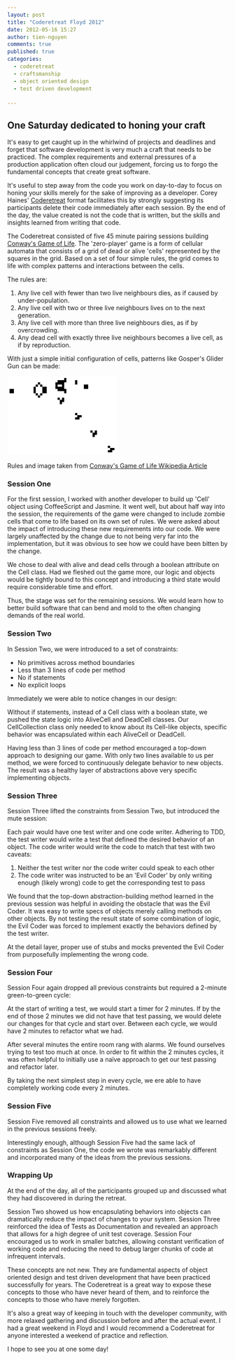 ```yaml
---
layout: post
title: "Coderetreat Floyd 2012"
date: 2012-05-16 15:27
author: tien-nguyen
comments: true
published: true
categories:
  - coderetreat
  - craftsmanship
  - object oriented design
  - test driven development

---
```


## One Saturday dedicated to honing your craft

It's easy to get caught up in the whirlwind of projects and deadlines and forget that software development is very much a craft that needs to be practiced. The complex requirements and external pressures of a production application often cloud our judgement, forcing us to forgo the fundamental concepts that create great software. 

It's useful to step away from the code you work on day-to-day to focus on honing your skills merely for the sake of improving as a developer. Corey Haines' [Coderetreat](http://coderetreat.org) format facilitates this by strongly suggesting its participants delete their code immediately after each session. By the end of the day, the value created is not the code that is written, but the skills and insights learned from writing that code.

The Coderetreat consisted of five 45 minute pairing sessions building [Conway's Game of Life](http://en.wikipedia.org/wiki/Conway's_Game_of_Life). The 'zero-player' game is a form of cellular automata that consists of a grid of dead or alive 'cells' represented by the squares in the grid. Based on a set of four simple rules, the grid comes to life with complex patterns and interactions between the cells.

The rules are:

1. Any live cell with fewer than two live neighbours dies, as if caused by under-population.
2. Any live cell with two or three live neighbours lives on to the next generation.
3. Any live cell with more than three live neighbours dies, as if by overcrowding.
4. Any dead cell with exactly three live neighbours becomes a live cell, as if by reproduction.

With just a simple initial configuration of cells, patterns like Gosper's Glider Gun can be made:

![Gosper's Glider Gun](/images/gospers_glider_gun.gif)

Rules and image taken from [Conway's Game of Life Wikipedia Article](http://en.wikipedia.org/wiki/Conway's_Game_of_Life)

### Session One

For the first session, I worked with another developer to build up 'Cell' object using CoffeeScript and Jasmine. It went well, but about half way into the session, the requirements of the game were changed to include zombie cells that come to life based on its own set of rules. We were asked about the impact of introducing these new requirements into our code. We were largely unaffected by the change due to not being very far into the implementation, but it was obvious to see how we could have been bitten by the change. 

We chose to deal with alive and dead cells through a boolean attribute on the Cell class. Had we fleshed out the game more, our logic and objects would be tightly bound to this concept and introducing a third state would require considerable time and effort.

Thus, the stage was set for the remaining sessions. We would learn how to better build software that can bend and mold to the often changing demands of the real world.

<!-- more -->

### Session Two

In Session Two, we were introduced to a set of constraints:

- No primitives across method boundaries
- Less than 3 lines of code per method
- No if statements
- No explicit loops

Immediately we were able to notice changes in our design:

Without if statements, instead of a Cell class with a boolean state, we pushed the state logic into AliveCell and DeadCell classes. Our CellCollection class only needed to know about its Cell-like objects, specific behavior was encapsulated within each AliveCell or DeadCell.

Having less than 3 lines of code per method encouraged a top-down approach to designing our game. With only two lines available to us per method, we were forced to continuously delegate behavior to new objects. The result was a healthy layer of abstractions above very specific implementing objects.

### Session Three

Session Three lifted the constraints from Session Two, but introduced the mute session:

Each pair would have one test writer and one code writer. Adhering to TDD, the test writer would write a test that defined the desired behavior of an object. The code writer would write the code to match that test with two caveats:

1. Neither the test writer nor the code writer could speak to each other
2. The code writer was instructed to be an 'Evil Coder' by only writing enough (likely wrong) code to get the corresponding test to pass

We found that the top-down abstraction-building method learned in the previous session was helpful in avoiding the obstacle that was the Evil Coder. It was easy to write specs of objects merely calling methods on other objects. By not testing the result state of some combination of logic, the Evil Coder was forced to implement exactly the behaviors defined by the test writer.

At the detail layer, proper use of stubs and mocks prevented the Evil Coder from purposefully implementing the wrong code.

### Session Four

Session Four again dropped all previous constraints but required a 2-minute green-to-green cycle:

At the start of writing a test, we would start a timer for 2 minutes. If by the end of those 2 minutes we did not have that test passing, we would delete our changes for that cycle and start over. Between each cycle, we would have 2 minutes to refactor what we had.

After several minutes the entire room rang with alarms. We found ourselves trying to test too much at once. In order to fit within the 2 minutes cycles, it was often helpful to initially use a naïve approach to get our test passing and refactor later. 

By taking the next simplest step in every cycle, we ere able to have completely working code every 2 minutes.

### Session Five

Session Five removed all constraints and allowed us to use what we learned in the previous sessions freely. 

Interestingly enough, although Session Five had the same lack of constraints as Session One, the code we wrote was remarkably different and incorporated many of the ideas from the previous sessions.

### Wrapping Up

At the end of the day, all of the participants grouped up and discussed what they had discovered in during the retreat.

Session Two showed us how encapsulating behaviors into objects can dramatically reduce the impact of changes to your system. Session Three reinforced the idea of Tests as Documentation and revealed an approach that allows for a high degree of unit test coverage. Session Four encouraged us to work in smaller batches, allowing constant verification of working code and reducing the need to debug larger chunks of code at infrequent intervals.

These concepts are not new. They are fundamental aspects of object oriented design and test driven development that have been practiced successfully for years. The Coderetreat is a great way to expose these concepts to those who have never heard of them, and to reinforce the concepts to those who have merely forgotten. 

It's also a great way of keeping in touch with the developer community, with more relaxed gathering and discussion before and after the actual event. I had a great weekend in Floyd and I would recommend a Coderetreat for anyone interested a weekend of practice and reflection.

I hope to see you at one some day!
